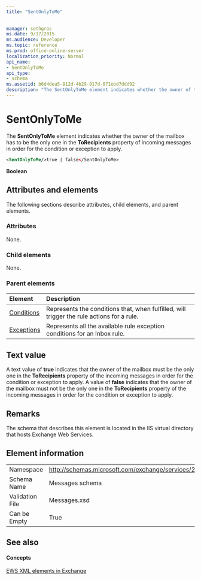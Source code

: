 ```yaml
---
title: "SentOnlyToMe"
 
 
manager: sethgros
ms.date: 9/17/2015
ms.audience: Developer
ms.topic: reference
ms.prod: office-online-server
localization_priority: Normal
api_name:
- SentOnlyToMe
api_type:
- schema
ms.assetid: b6d4dea5-812d-4b29-917d-071ebd7ddd92
description: "The SentOnlyToMe element indicates whether the owner of the mailbox has to be the only one in the ToRecipients property of incoming messages in order for the condition or exception to apply."
---
```


# SentOnlyToMe

The **SentOnlyToMe** element indicates whether the owner of the mailbox has to be the only one in the **ToRecipients** property of incoming messages in order for the condition or exception to apply. 
  
```XML
<SentOnlyToMe/>true | false</SentOnlyToMe>
```

 **Boolean**
## Attributes and elements

The following sections describe attributes, child elements, and parent elements.
  
### Attributes

None.
  
### Child elements

None.
  
### Parent elements

|**Element**|**Description**|
|:-----|:-----|
|[Conditions](conditions.md) <br/> |Represents the conditions that, when fulfilled, will trigger the rule actions for a rule.  <br/> |
|[Exceptions](exceptions.md) <br/> |Represents all the available rule exception conditions for an Inbox rule.  <br/> |
   
## Text value

A text value of **true** indicates that the owner of the mailbox must be the only one in the **ToRecipients** property of the incoming messages in order for the condition or exception to apply. A value of **false** indicates that the owner of the mailbox must not be the only one in the **ToRecipients** property of the incoming messages in order for the condition or exception to apply. 
  
## Remarks

The schema that describes this element is located in the IIS virtual directory that hosts Exchange Web Services.
  
## Element information

|||
|:-----|:-----|
|Namespace  <br/> |http://schemas.microsoft.com/exchange/services/2006/messages  <br/> |
|Schema Name  <br/> |Messages schema  <br/> |
|Validation File  <br/> |Messages.xsd  <br/> |
|Can be Empty  <br/> |True  <br/> |
   
## See also

#### Concepts

[EWS XML elements in Exchange](ews-xml-elements-in-exchange.md)

